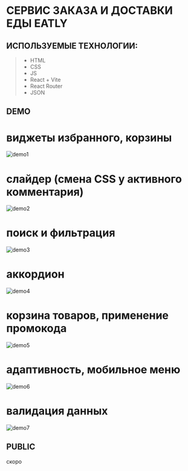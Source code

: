 # СЕРВИС ЗАКАЗА И ДОСТАВКИ ЕДЫ EATLY

## ИСПОЛЬЗУЕМЫЕ ТЕХНОЛОГИИ:
> + HTML
> + CSS
> + JS
> + React + Vite 
> + React Router
> + JSON

## DEMO
# виджеты избранного, корзины
![demo1](https://github.com/olymuzyka-intensive/eatly-react/assets/137098489/4629e22f-3675-48a1-a3de-cfcf8c8d9861)
# слайдер (смена CSS у активного комментария)
![demo2](https://github.com/olymuzyka-intensive/eatly-react/assets/137098489/37b3f710-90dd-4e35-8074-899e88dc047b)
# поиск и фильтрация
![demo3](https://github.com/olymuzyka-intensive/eatly-react/assets/137098489/37d25941-d68d-4e8f-b8af-a9514c0a54a2)
# аккордион
![demo4](https://github.com/olymuzyka-intensive/eatly-react/assets/137098489/9569b909-4261-4947-87d7-d389acf3b014)
# корзина товаров, применение промокода
![demo5](https://github.com/olymuzyka-intensive/eatly-react/assets/137098489/d3eadff5-61a5-4d4d-9890-b5807cde8822)
# адаптивность, мобильное меню
![demo6](https://github.com/olymuzyka-intensive/eatly-react/assets/137098489/96d579cc-537e-4541-b758-1f5b773cee94)
# валидация данных
![demo7](https://github.com/olymuzyka-intensive/eatly-react/assets/137098489/2ae9356a-2582-4e83-97b1-e26a282ab7ea)

## PUBLIC
  скоро
